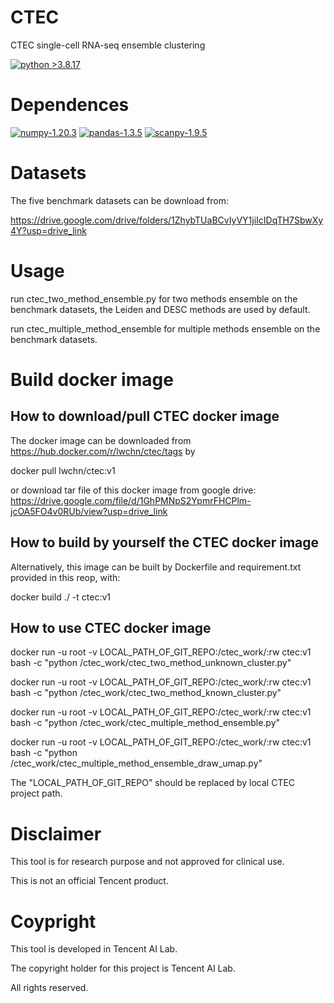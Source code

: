 # CTEC
CTEC single-cell RNA-seq ensemble clustering

[![python >3.8.17](https://img.shields.io/badge/python-3.8.17-brightgreen)](https://www.python.org/) 

# Dependences

[![numpy-1.20.3](https://img.shields.io/badge/numpy-1.20.3-red)](https://github.com/numpy/numpy)
[![pandas-1.3.5](https://img.shields.io/badge/pandas-1.3.5-lightgrey)](https://github.com/pandas-dev/pandas)
[![scanpy-1.9.5](https://img.shields.io/badge/scanpy-1.9.5-blue)](https://github.com/theislab/scanpy)

# Datasets
The five benchmark datasets can be download from:

https://drive.google.com/drive/folders/1ZhybTUaBCvIyVY1jiIcIDqTH7SbwXy4Y?usp=drive_link

# Usage
run ctec_two_method_ensemble.py for two methods ensemble on the benchmark datasets, the Leiden and DESC methods are used by default.

run ctec_multiple_method_ensemble for multiple methods ensemble on the benchmark datasets.

# Build docker image
## How to download/pull CTEC docker image
   
The docker image can be downloaded from https://hub.docker.com/r/lwchn/ctec/tags by 

docker pull lwchn/ctec:v1

or download tar file of this docker image from google drive: https://drive.google.com/file/d/1GhPMNpS2YpmrFHCPlm-jcOA5FO4v0RUb/view?usp=drive_link

## How to build by yourself the CTEC docker image

Alternatively, this image can be built by Dockerfile and requirement.txt provided in this reop, with:

docker build ./ -t ctec:v1

## How to use CTEC docker image

docker run -u root -v LOCAL_PATH_OF_GIT_REPO:/ctec_work/:rw ctec:v1 bash -c "python /ctec_work/ctec_two_method_unknown_cluster.py"

docker run -u root -v LOCAL_PATH_OF_GIT_REPO:/ctec_work/:rw ctec:v1 bash -c "python /ctec_work/ctec_two_method_known_cluster.py"

docker run -u root -v LOCAL_PATH_OF_GIT_REPO:/ctec_work/:rw ctec:v1 bash -c "python /ctec_work/ctec_multiple_method_ensemble.py"

docker run -u root -v LOCAL_PATH_OF_GIT_REPO:/ctec_work/:rw ctec:v1 bash -c "python /ctec_work/ctec_multiple_method_ensemble_draw_umap.py"

The "LOCAL_PATH_OF_GIT_REPO" should be replaced by local CTEC project path.

# Disclaimer

This tool is for research purpose and not approved for clinical use.

This is not an official Tencent product.

# Coypright

This tool is developed in Tencent AI Lab.

The copyright holder for this project is Tencent AI Lab.

All rights reserved.
